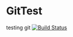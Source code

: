 # GitTest
testing git
[![Build Status](https://dev.azure.com/diasjason/Jd%20first%20project/_apis/build/status/diasjason.GitTest?branchName=master)](https://dev.azure.com/diasjason/Jd%20first%20project/_build/latest?definitionId=1&branchName=master)
